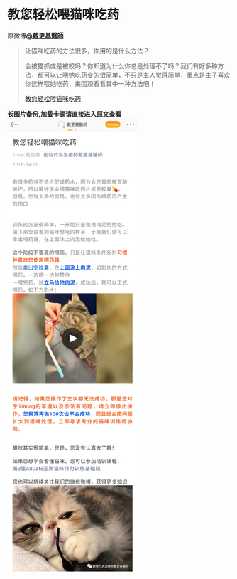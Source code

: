 # 教您轻松喂猫咪吃药 
原微博[**@戴更基醫師**](https://m.weibo.cn/detail/42240290719039170)

> 让猫咪吃药的方法很多，你用的是什么方法？
> 
> 会被猫抓或是被咬吗？你知道为什么你总是处理不了吗？我们有好多种方法，都可以让喂她吃药变的很简单，不只是主人觉得简单，重点是主子喜欢你这样喂她吃药，来围观看看其中一种方法吧！
> 
> [教您轻松喂猫咪吃药](https://mp.weixin.qq.com/s/nvG3idqtzSpyIgRFhjZeMg?)

**长图片备份,加载卡顿请直接进入原文查看**
![教您轻松喂猫咪吃药](图片存档/教您轻松喂猫咪吃药.jpg)